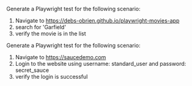 Generate a Playwright test for the following scenario:
1. Navigate to https://debs-obrien.github.io/playwright-movies-app
2. search for 'Garfield'
3. verify the movie is in the list

Generate a Playwright test for the following scenario:
1. Navigate to https://saucedemo.com
2. Login to the website using username: standard_user and password: secret_sauce
3. verify the login is successful
